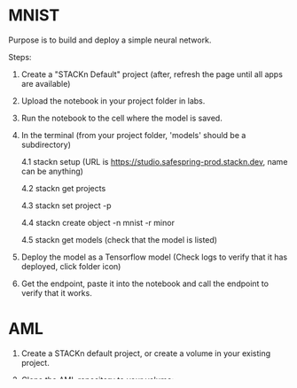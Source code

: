 # MNIST

Purpose is to build and deploy a simple neural network.

Steps:

1. Create a "STACKn Default" project (after, refresh the page until all apps are available)
2. Upload the notebook in your project folder in labs.
3. Run the notebook to the cell where the model is saved.
4. In the terminal (from your project folder, 'models' should be a subdirectory)

    4.1 stackn setup (URL is https://studio.safespring-prod.stackn.dev, name can be anything)

    4.2 stackn get projects

    4.3 stackn set project -p <project name>

    4.4 stackn create object -n mnist -r minor

    4.5 stackn get models (check that the model is listed)

5. Deploy the model as a Tensorflow model (Check logs to verify that it has deployed, click folder icon)
6. Get the endpoint, paste it into the notebook and call the endpoint to verify that it works.


# AML

1. Create a STACKn default project, or create a volume in your existing project.
2. Clone the AML repository to your volume: https://github.com/scaleoutsystems/aml-example-project.git
3. Create a model object in STACKn (see point 4.1-4.3 above, create the model from the AML project directory, so for example 'aml-vol/aml-example-project/ )

    3.1 Create a tar archive of the relevant folders: tar czvf ../aml-model.tar.gz src models requirements.txt setup.py helpers.py (we do this to avoid including the big "dataset" directory)

    3.2 stackn create object -f ../aml-model.tar.gz -n aml -r minor

5. Deploy the model with the "Python Model Deployment" app.
6. Get the endpoint, check the logs, and go to the notebook "predict.ipynb" in the repository. Paste your URL, and make a prediction.

# PyTorch

1. Go to your Minio instance and create a bucket, say "pytorch". Upload the VGG_scripted.mar model archive.
2. Deploy the model with the "PyTorch Serve" app, the endpoint should be "public" and the volume should be your minio volume. Path to model store is your bucket name.
3. Create a volume for a Dash app.
4. Launch a VSCode instance where you mount your newly created volume.
5. Clone this repository: https://github.com/stefanhellander/dash-test.git to your volume.
6. Deploy the app with the app "Dash Deployment" (under "Serve")
7. In VSCode, go to your folder under "/home/stackn" and update the app with your model endpoint.
8. Test the app!

# FEDn

1. Create a FEDn project.
2. Clone the FEDn repository: https://github.com/scaleoutsystems/fedn
3. Go to the "test/mnist-keras" directory.
4. Create a "FEDn Client" object:
```stackn create object -t fedn-client -n fedn-mnist -r minor```
5. Check under "Models" in the UI that you have a "FEDn Client" object.
6. Deploy a Reducer, wait until it's running. This will take a long time, since it's also building and pushing the client to your project registry.
7. Deploy a Combiner.
8. Run the client by pulling it from your registry:
```docker run -it -v $PWD/data:/app/data <registry_url>/fedn-client:latest fedn run client -in fedn-network.yaml```
9. Run a few rounds of training.
10. Deploy the latest model with the app "FEDn Serve" under the "FEDn" category.
